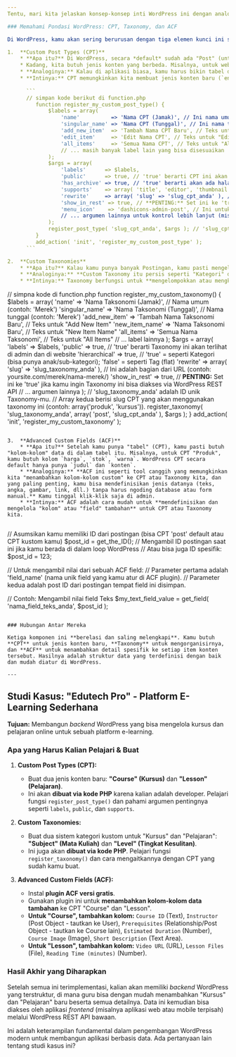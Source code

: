 ```yaml
---
Tentu, mari kita jelaskan konsep-konsep inti WordPress ini dengan analogi yang lebih akrab bagi developer magang, lalu kita terapkan pada studi kasus e-learning.

### Memahami Pondasi WordPress: CPT, Taxonomy, dan ACF

Di WordPress, kamu akan sering berurusan dengan tiga elemen kunci ini saat membangun fitur kustom:

1.  **Custom Post Types (CPT)**
    * **Apa itu?** Di WordPress, secara *default* sudah ada "Post" (untuk artikel blog) dan "Page" (untuk halaman statis). Nah, **"Post" ini sebenarnya adalah salah satu jenis CPT bawaan.**
    * Kadang, kita butuh jenis konten yang berbeda. Misalnya, untuk website toko online, kamu butguh "Produk". Atau untuk sistem e-learning, kamu butuh "Kursus" dan "Pelajaran".
    * **Analoginya:** Kalau di aplikasi biasa, kamu harus bikin tabel database manual (`CREATE TABLE products ...`). Di WordPress, **CPT itu ibaratnya kamu bikin "tabel" atau "entitas" baru secara instan, lengkap dengan menu khusus di admin WordPress**, jadi kamu bisa mengelola jenis konten itu secara terpisah dari Postingan blog biasa.
    * **Intinya:** CPT memungkinkan kita membuat jenis konten baru (`entity` atau `model`) selain `Post` dan `Page`.
  
      ```
      // simpan kode berikut di function.php
         function register_my_custom_post_type() {
             $labels = array(
                 'name'          => 'Nama CPT (Jamak)', // Ini nama umum yang akan muncul di menu admin WP (contoh: 'Produk')
                 'singular_name' => 'Nama CPT (Tunggal)', // Ini nama tunggal (contoh: 'Produk')
                 'add_new_item'  => 'Tambah Nama CPT Baru', // Teks untuk tombol "Add New Item"
                 'edit_item'     => 'Edit Nama CPT', // Teks untuk "Edit Item"
                 'all_items'     => 'Semua Nama CPT', // Teks untuk "All Items"
                 // ... masih banyak label lain yang bisa disesuaikan
             );
             $args = array(
                 'labels'      => $labels,
                 'public'      => true, // 'true' berarti CPT ini akan terlihat di admin dan di website (frontend)
                 'has_archive' => true, // 'true' berarti akan ada halaman arsip untuk CPT ini (misal: yoursite.com/produk/)
                 'supports'    => array( 'title', 'editor', 'thumbnail', 'excerpt' ), // Fitur standar yang didukung (judul, editor konten, gambar unggulan, ringkasan)
                 'rewrite'     => array( 'slug' => 'slug_cpt_anda' ), // Ini adalah bagian dari URL (contoh: yoursite.com/produk/nama-produk-anda/)
                 'show_in_rest' => true, // **PENTING:** Set ini ke 'true' jika kamu ingin CPT ini bisa diakses dan dikelola melalui WordPress REST API (untuk aplikasi frontend)
                 'menu_icon'    => 'dashicons-admin-post', // Ini untuk icon di menu admin (bisa diganti dengan icon lain dari Dashicons)
                 // ... argumen lainnya untuk kontrol lebih lanjut (misal: 'capability_type', 'query_var')
             );
             register_post_type( 'slug_cpt_anda', $args ); // 'slug_cpt_anda' adalah ID unik CPT-mu (harus huruf kecil, tanpa spasi, pakai underscore/hyphen)
         }
         add_action( 'init', 'register_my_custom_post_type' );
      ```

2.  **Custom Taxonomies**
    * **Apa itu?** Kalau kamu punya banyak Postingan, kamu pasti mengelompokkannya pakai "Kategori" atau "Tag" bawaan WordPress.
    * **Analoginya:** **Custom Taxonomy itu persis seperti "Kategori" dan "Tag" bawaan WordPress, tapi untuk CPT buatan kita.** Jadi, kalau kita punya CPT "Produk", kita bisa bikin Taxonomy "Merek" atau "Ukuran" untuk mengelompokkan produk kita.
    * **Intinya:** Taxonomy berfungsi untuk **mengelompokkan atau mengklasifikasikan konten** dari CPT kita, mirip seperti kategori.

```
// simpna kode di function.php
function register_my_custom_taxonomy() {
    $labels = array(
        'name'              => 'Nama Taksonomi (Jamak)', // Nama umum (contoh: 'Merek')
        'singular_name'     => 'Nama Taksonomi (Tunggal)', // Nama tunggal (contoh: 'Merek')
        'add_new_item'      => 'Tambah Nama Taksonomi Baru', // Teks untuk "Add New Item"
        'new_item_name'     => 'Nama Taksonomi Baru', // Teks untuk "New Item Name"
        'all_items'         => 'Semua Nama Taksonomi', // Teks untuk "All Items"
        // ... label lainnya
    );
    $args = array(
        'labels'       => $labels,
        'public'       => true, // 'true' berarti Taxonomy ini akan terlihat di admin dan di website
        'hierarchical' => true, // 'true' = seperti Kategori (bisa punya anak/sub-kategori); 'false' = seperti Tag (flat)
        'rewrite'      => array( 'slug' => 'slug_taxonomy_anda' ), // Ini adalah bagian dari URL (contoh: yoursite.com/merek/nama-merek/)
        'show_in_rest' => true, // **PENTING:** Set ini ke 'true' jika kamu ingin Taxonomy ini bisa diakses via WordPress REST API
        // ... argumen lainnya
    );
    // 'slug_taxonomy_anda' adalah ID unik Taxonomy-mu.
    // Array kedua berisi slug CPT yang akan menggunakan taxonomy ini (contoh: array('produk', 'kursus')).
    register_taxonomy( 'slug_taxonomy_anda', array( 'post', 'slug_cpt_anda' ), $args );
}
add_action( 'init', 'register_my_custom_taxonomy' );

```

3.  **Advanced Custom Fields (ACF)**
    * **Apa itu?** Setelah kamu punya "tabel" (CPT), kamu pasti butuh "kolom-kolom" data di dalam tabel itu. Misalnya, untuk CPT "Produk", kamu butuh kolom `harga`, `stok`, `warna`. WordPress CPT secara default hanya punya `judul` dan `konten`.
    * **Analoginya:** **ACF ini seperti tool canggih yang memungkinkan kita "menambahkan kolom-kolom custom" ke CPT atau Taxonomy kita, dan yang paling penting, kamu bisa mendefinisikan jenis datanya (teks, angka, gambar, link, dll.) tanpa harus ngoding database atau form manual.** Kamu tinggal klik-klik saja di admin.
    * **Intinya:** ACF adalah cara mudah untuk **mendefinisikan dan mengelola "kolom" atau "field" tambahan** untuk CPT atau Taxonomy kita.
  
```
// Asumsikan kamu memiliki ID dari postingan (bisa CPT 'post' default atau CPT kustom kamu)
$post_id = get_the_ID(); // Mengambil ID postingan saat ini jika kamu berada di dalam loop WordPress
// Atau bisa juga ID spesifik: $post_id = 123;

// Untuk mengambil nilai dari sebuah ACF field:
// Parameter pertama adalah 'field_name' (nama unik field yang kamu atur di ACF plugin).
// Parameter kedua adalah post ID dari postingan tempat field ini disimpan.

// Contoh: Mengambil nilai field Teks
$my_text_field_value = get_field( 'nama_field_teks_anda', $post_id );
```

### Hubungan Antar Mereka

Ketiga komponen ini **berelasi dan saling melengkapi**. Kamu butuh **CPT** untuk jenis konten baru, **Taxonomy** untuk mengorganisirnya, dan **ACF** untuk menambahkan detail spesifik ke setiap item konten tersebut. Hasilnya adalah struktur data yang terdefinisi dengan baik dan mudah diatur di WordPress.

---
```


## Studi Kasus: "Edutech Pro" - Platform E-Learning Sederhana

**Tujuan:** Membangun *backend* WordPress yang bisa mengelola kursus dan pelajaran online untuk sebuah platform e-learning.

### Apa yang Harus Kalian Pelajari & Buat

1.  **Custom Post Types (CPT):**
    * Buat dua jenis konten baru: **"Course" (Kursus)** dan **"Lesson" (Pelajaran)**.
    * Ini akan **dibuat via kode PHP** karena kalian adalah developer. Pelajari fungsi `register_post_type()` dan pahami argumen pentingnya seperti `labels`, `public`, dan `supports`.

2.  **Custom Taxonomies:**
    * Buat dua sistem kategori kustom untuk "Kursus" dan "Pelajaran": **"Subject" (Mata Kuliah)** dan **"Level" (Tingkat Kesulitan)**.
    * Ini juga akan **dibuat via kode PHP**. Pelajari fungsi `register_taxonomy()` dan cara mengaitkannya dengan CPT yang sudah kamu buat.

3.  **Advanced Custom Fields (ACF):**
    * Instal **plugin ACF versi gratis**.
    * Gunakan plugin ini untuk **menambahkan kolom-kolom data tambahan** ke CPT "Course" dan "Lesson".
    * **Untuk "Course", tambahkan kolom:** `Course ID` (Text), `Instructor` (Post Object - tautkan ke User), `Prerequisites` (Relationship/Post Object - tautkan ke Course lain), `Estimated Duration` (Number), `Course Image` (Image), `Short Description` (Text Area).
    * **Untuk "Lesson", tambahkan kolom:** `Video URL` (URL), `Lesson Files` (File), `Reading Time (minutes)` (Number).

### Hasil Akhir yang Diharapkan

Setelah semua ini terimplementasi, kalian akan memiliki *backend* WordPress yang terstruktur, di mana guru bisa dengan mudah menambahkan "Kursus" dan "Pelajaran" baru beserta semua detailnya. Data ini kemudian bisa diakses oleh aplikasi *frontend* (misalnya aplikasi web atau mobile terpisah) melalui WordPress REST API bawaan.

Ini adalah keterampilan fundamental dalam pengembangan WordPress modern untuk membangun aplikasi berbasis data. Ada pertanyaan lain tentang studi kasus ini?
